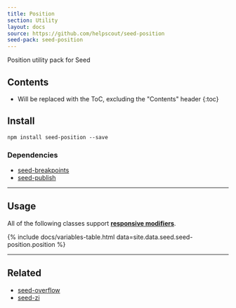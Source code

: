 ```yaml
---
title: Position
section: Utility
layout: docs
source: https://github.com/helpscout/seed-position
seed-pack: seed-position
---
```


Position utility pack for Seed

## Contents

* Will be replaced with the ToC, excluding the "Contents" header
{:toc}

## Install

```
npm install seed-position --save
```


### Dependencies

* [seed-breakpoints](/seed/packs/seed-breakpoints)
* [seed-publish](/seed/packs/seed-publish)



---


## Usage

All of the following classes support **[responsive modifiers](/seed/packs/seed-breakpoints/#responsive-modifiers)**.

{% include docs/variables-table.html data=site.data.seed.seed-position.position %}



---



## Related

* [seed-overflow](/seed/packs/seed-overflow)
* [seed-zi](/seed/packs/seed-zi)
